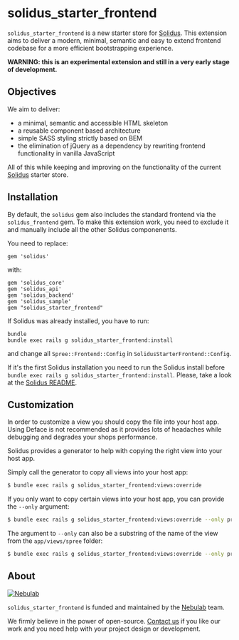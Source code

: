 # solidus_starter_frontend

`solidus_starter_frontend` is a new starter store for [Solidus][solidus]. This
extension aims to deliver a modern, minimal, semantic and easy to extend
frontend codebase for a more efficient bootstrapping experience.

**WARNING: this is an experimental extension and still in a very early stage of
development.**

## Objectives

We aim to deliver:

- a minimal, semantic and accessible HTML skeleton
- a reusable component based architecture
- simple SASS styling strictly based on BEM
- the elimination of jQuery as a dependency by rewriting frontend functionality
in vanilla JavaScript

All of this while keeping and improving on the functionality of the current
[Solidus][solidus] starter store.

## Installation

By default, the `solidus` gem also includes the standard frontend via
the `solidus_frontend` gem. To make this extension work, you need to
exclude it and manually include all the other Solidus componenents.

You need to replace:

```
gem 'solidus'
```

with:

```
gem 'solidus_core'
gem 'solidus_api'
gem 'solidus_backend'
gem 'solidus_sample'
gem "solidus_starter_frontend"
```

If Solidus was already installed, you have to run:

```
bundle
bundle exec rails g solidus_starter_frontend:install
```

and change all `Spree::Frontend::Config` in `SolidusStarterFrontend::Config`.

If it's the first Solidus installation you need to run the Solidus install
before `bundle exec rails g solidus_starter_frontend:install`.
Please, take a look at the [Solidus README](https://github.com/solidusio/solidus#installation-options).

## Customization

In order to customize a view you should copy the file into your host app.
Using Deface is not recommended as it provides lots of headaches while
debugging and degrades your shops performance.

Solidus provides a generator to help with copying the right view into your host
app.

Simply call the generator to copy all views into your host app:
```bash
$ bundle exec rails g solidus_starter_frontend:views:override
```

If you only want to copy certain views into your host app, you can provide the
`--only` argument:
```bash
$ bundle exec rails g solidus_starter_frontend:views:override --only products/show
```

The argument to `--only` can also be a substring of the name of the view from
the `app/views/spree` folder:
```bash
$ bundle exec rails g solidus_starter_frontend:views:override --only product
```

## About

[![Nebulab][nebulab-logo]][nebulab]

`solidus_starter_frontend` is funded and maintained by the [Nebulab][nebulab] team.

We firmly believe in the power of open-source. [Contact us][contact-us] if you
like our work and you need help with your project design or development.

[solidus]: http://solidus.io/
[nebulab]: http://nebulab.it/
[nebulab-logo]: http://nebulab.it/assets/images/public/logo.svg
[contact-us]: http://nebulab.it/contact-us/
